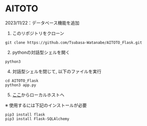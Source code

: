 # AITOTO

2023/11/22：データベース機能を追加

1. このリポジトリをクローン
```
git clone https://github.com/Tsubasa-Watanabe/AITOTO_Flask.git
```

2. pythonの対話型シェルを開く
```
python3
```

<!--
3 以下を実行して, dbファイルが作成されているか確認
```
from app import app, db
with app.app_context():
  db.create_all()
```
-->

4. 対話型シェルを閉じて, 以下のファイルを実行
```
cd AITOTO_Flask
python3 app.py
```

5. [ここ](http://127.0.0.1:5000)からローカルホストへ

※ 使用するには下記のインストールが必要
```
pip3 install flask
pip3 install Flask-SQLAlchemy
```

